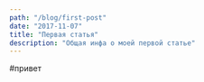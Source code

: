 ```yaml
---
path: "/blog/first-post"
date: "2017-11-07"
title: "Первая статья"
description: "Общая инфа о моей первой статье"
---
```



#привет